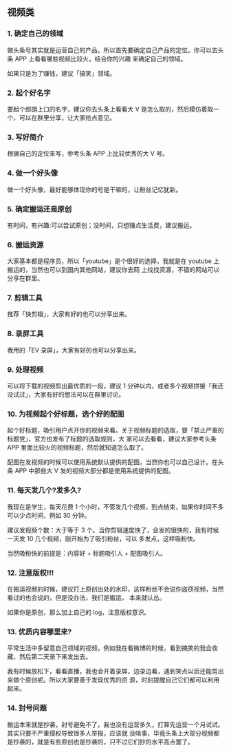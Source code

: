 
## 视频类

### 1. 确定自己的领域
做头条号其实就是运营自己的产品，所以首先要确定自己产品的定位。你可以去头条 APP 上看看哪些视频比较火，结合你的兴趣
来确定自己的领域。

如果只是为了赚钱，建议「搞笑」领域。
### 2. 起个好名字
要起个郎朗上口的名字，建议你去头条上看看大 V 是怎么取的，然后模仿着取一个，可以在群里分享，让大家给点意见。
### 3. 写好简介
根据自己的定位来写，参考头条 APP 上比较优秀的大 V 号。
### 4. 做一个好头像 
做一个好头像，最好能够体现你的号是干嘛的，让粉丝记忆犹新。 
### 5. 确定搬运还是原创
有时间，有兴趣:可以尝试原创；没时间，只想赚点生活费，建议搬运。
### 6. 搬运资源
大家基本都是程序员，所以「youtube」是个很好的选择，我就是在 youtube 上搬运的，当然也可以到国内其他网站，建议你去网
上找找资源，不错的网站可以分享在群里。
### 7. 剪辑工具
推荐「快剪辑」，大家有好的也可以分享出来。
### 8. 录屏工具
我用的「EV 录屏」，大家有好的也可以分享出来。
### 9. 处理视频
可以将下载的视频剪出最优质的一段，建议 1 分钟以内，或者多个视频拼接「我还没试过」，大家有好的想法可以在群里讨论。
### 10. 为视频起个好标题，选个好的配图
起个好标题，吸引用户点开你的视频来看。关于视频标题的选取，要「禁止严重的标题党」，官方也发布了标题的选取规则，大 家可以去看看，建议大家参考头条 APP 里面比较火的视频标题，然后就知道怎么取了。

配图在发视频的时候可以使用系统默认提供的配图，当然你也可以自己设计。在头条 APP 中那些大 V 发的视频大部分都是使用系统提供的配图。
### 11. 每天发几个?发多久?
我现在是学生，每天花费 1 个小时，不管发几个视频，到点结束，如果你时间不多可以少点时间，例如 30 分钟。

建议发视频个数：大于等于 3 个。当你剪辑速度快了，会发的很快的，我有时候一天发 10 几个视频，刚开始为了吸引粉丝，可以 多发点，这样吸粉快。

当然吸粉快的前提是：内容好 + 标题吸引人 + 配图吸引人。 
### 12. 注意版权!!!
在搬运视频的时候，建议打上原创出处的水印，这样粉丝不会说你盗窃视频，当然看过的也会说的，但是没办法，我们是搬运， 本来就认怂。

如果你是原创，那么加上自己的 log，注意版权意识。 
### 13. 优质内容哪里来?
平常生活中多留意自己领域的视频，例如我在看微博的时候，看到搞笑的我会收藏，然后第二天录下来发出去。

我有时候放松下，看看直播，我也会开着录屏，边录边看，遇到笑点以后还能剪出来做个原创呢。所以大家要善于发现优秀的资 源，时刻提醒自己它们都可以利用起来。
### 14. 封号问题 
搬运本来就是抄袭，封号避免不了，我也没有运营多久，打算先运营一个月试试。其实只要不严重侵权导致很多人举报，应该就
没啥事，毕竟头条上大部分视频都是抄袭的，就是有些原创也是抄袭的，只不过它们抄的水平高点罢了。
 